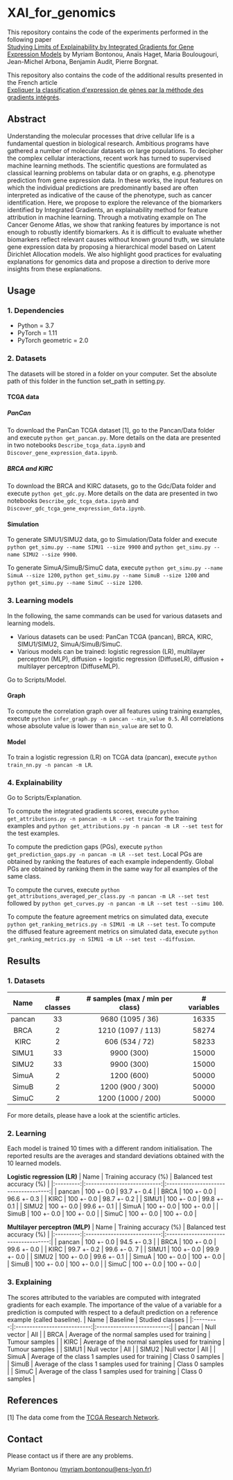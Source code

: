 # XAI_for_genomics

This repository contains the code of the experiments performed in the following paper\
[Studying Limits of Explainability by Integrated Gradients for Gene Expression Models](https://arxiv.org/pdf/2303.11336v1.pdf)
by Myriam Bontonou, Anaïs Haget, Maria Boulougouri, Jean-Michel Arbona, Benjamin Audit, Pierre Borgnat.

This repository also contains the code of the additional results presented in the French article\
[Expliquer la classification d'expression de gènes par la méthode des gradients intégrés]().


## Abstract
Understanding the molecular processes that drive cellular life is a fundamental question in biological research. Ambitious programs have gathered a number of molecular datasets on large populations. To decipher the complex cellular interactions, recent work has turned to supervised machine learning methods. The scientific questions are formulated as classical learning problems on tabular data or on graphs, e.g. phenotype prediction from gene expression data. In these works, the input features on which the individual predictions are predominantly based are often interpreted as indicative of the cause of the phenotype, such as cancer identification.
Here, we propose to explore the relevance of the biomarkers identified by Integrated Gradients, an explainability method for feature attribution in machine learning. Through a motivating example on The Cancer Genome Atlas, we show that ranking features by importance is not enough to robustly identify biomarkers. As it is difficult to evaluate whether biomarkers reflect relevant causes without known ground truth, we simulate gene expression data by proposing a hierarchical model based on Latent Dirichlet Allocation models. We also highlight good practices for evaluating explanations for genomics data and propose a direction to derive more insights from these explanations.

## Usage
### 1. Dependencies
- Python = 3.7
- PyTorch = 1.11
- PyTorch geometric = 2.0


### 2. Datasets
The datasets will be stored in a folder on your computer. Set the absolute path of this folder in the function set_path in setting.py.

#### TCGA data
##### PanCan
To download the PanCan TCGA dataset [1], go to the Pancan/Data folder and execute `python get_pancan.py`.
More details on the data are presented in two notebooks `Describe_tcga_data.ipynb` and `Discover_gene_expression_data.ipynb`.

##### BRCA and KIRC
To download the BRCA and KIRC datasets, go to the Gdc/Data folder and execute `python get_gdc.py`.
More details on the data are presented in two notebooks `Describe_gdc_tcga_data.ipynb` and `Discover_gdc_tcga_gene_expression_data.ipynb`.

#### Simulation
To generate SIMU1/SIMU2 data, go to Simulation/Data folder and execute `python get_simu.py --name SIMU1 --size 9900` and `python get_simu.py --name SIMU2 --size 9900`.

To generate SimuA/SimuB/SimuC data, execute `python get_simu.py --name SimuA --size 1200`, `python get_simu.py --name SimuB --size 1200` and `python get_simu.py --name SimuC --size 1200`.


### 3. Learning models
In the following, the same commands can be used for various datasets and learning models.
- Various datasets can be used: PanCan TCGA (pancan), BRCA, KIRC, SIMU1/SIMU2, SimuA/SimuB/SimuC. 
- Various models can be trained: logistic regression (LR), multilayer perceptron (MLP), diffusion + logistic regression (DiffuseLR), diffusion + multilayer perceptron (DiffuseMLP).

Go to Scripts/Model.
#### Graph
To compute the correlation graph over all features using training examples, execute `python infer_graph.py -n pancan --min_value 0.5`.
All correlations whose absolute value is lower than `min_value` are set to 0.

#### Model
To train a logistic regression (LR) on TCGA data (pancan), execute `python train_nn.py -n pancan -m LR`.


### 4. Explainability
Go to Scripts/Explanation.

To compute the integrated gradients scores, execute `python get_attributions.py -n pancan -m LR --set train` for the training examples and `python get_attributions.py -n pancan -m LR --set test` for the test examples.

To compute the prediction gaps (PGs), execute `python get_prediction_gaps.py -n pancan -m LR --set test`. Local PGs are obtained by ranking the features of each example independently. Global PGs are obtained by ranking them in the same way for all examples of the same class.

To compute the curves, execute `python get_attributions_averaged_per_class.py -n pancan -m LR --set test` followed by `python get_curves.py -n pancan -m LR --set test --simu 100`.

To compute the feature agreement metrics on simulated data, execute `python get_ranking_metrics.py -n SIMU1 -m LR --set test`. To compute the diffused feature agreement metrics on simulated data, execute `python get_ranking_metrics.py -n SIMU1 -m LR --set test --diffusion`.

## Results
### 1. Datasets
|  Name  | # classes | # samples (max / min per class)  | # variables |
|:---------:|:-----------:|:------------------------------------------:|:--------------:|
| pancan |      33      |               9680 (1095 / 36)               |     16335     |
|   BRCA  |       2       |               1210 (1097 / 113)             |     58274     |
|   KIRC   |       2       |                 606 (534 / 72)                  |     58233     |
| SIMU1 |      33      |                    9900 (300)                    |     15000     |
| SIMU2 |      33      |                     9900 (300)                   |     15000     |
| SimuA |       2       |                     1200 (600)                    |     50000     |
| SimuB |       2       |                 1200 (900 / 300)              |     50000     |
| SimuC |       2       |               1200 (1000 / 200)              |     50000     |
For more details, please have a look at the scientific articles.

### 2. Learning
Each model is trained 10 times with a different random initialisation. The reported results are the averages and standard deviations obtained with the 10 learned models.

**Logistic regression (LR)**
|  Name  | Training accuracy (%) | Balanced test accuracy (%)  | 
|:---------:|:---------------------------:|:------------------------------------:|
| pancan |          100 +- 0.0          |                93.7 +- 0.4                |
|   BRCA  |          100 +- 0.0          |                96.6 +- 0.3                |
|   KIRC   |          100 +- 0.0          |                98.7 +- 0.2                |
| SIMU1 |          100 +- 0.0          |                99.8 +- 0.1                |
| SIMU2 |          100 +- 0.0          |                99.6 +- 0.1                |
| SimuA  |          100 +- 0.0          |                100 +- 0.0                |
| SimuB  |          100 +- 0.0          |                100 +- 0.0                |
| SimuC  |          100 +- 0.0          |                100 +- 0.0                |

**Multilayer perceptron (MLP)**
|  Name  | Training accuracy (%) | Balanced test accuracy (%)  | 
|:---------:|:---------------------------:|:------------------------------------:|
| pancan |          100 +- 0.0          |                94.5 +- 0.3                |
|   BRCA  |          100 +- 0.0          |                99.6 +- 0.0                |
|   KIRC   |          99.7 +- 0.2          |                99.6 +- 0. 7               |
| SIMU1 |          100 +- 0.0          |                99.9 +- 0.0                |
| SIMU2 |          100 +- 0.0          |                99.6 +- 0.1                |
| SimuA  |          100 +- 0.0          |                100 +- 0.0                |
| SimuB  |          100 +- 0.0          |                100 +- 0.0                |
| SimuC  |          100 +- 0.0          |                100 +- 0.0                |

### 3. Explaining
The scores attributed to the variables are computed with integrated gradients for each example. The importance of the value of a variable for a prediction is computed with respect to a default prediction on a reference example (called baseline). 
|  Name  |            Baseline            |     Studied classes      | 
|:---------:|:---------------------------:|:--------------------------:|
| pancan |          Null vector          |                All                |
|   BRCA  | Average of the normal samples used for training | Tumour samples |
|   KIRC   | Average of the normal samples used for training | Tumour samples |
| SIMU1 |          Null vector          |                All                |
| SIMU2 |          Null vector          |                All                |
| SimuA  | Average of the class 1 samples used for training | Class 0 samples |
| SimuB  | Average of the class 1 samples used for training | Class 0 samples |
| SimuC  | Average of the class 1 samples used for training | Class 0 samples |

## References
[1] The data come from the [TCGA Research Network](https://www.cancer.gov/tcga).

## Contact
Please contact us if there are any problems.

Myriam Bontonou (myriam.bontonou@ens-lyon.fr)
